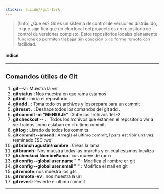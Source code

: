 ```yaml
---
sticker: lucide//git-fork
---
```

> [!info] ¿Que es?
> Git es un sistema de control de versiones distribuido, lo que significa que un clon local del proyecto es un repositorio de control de versiones completo. Estos repositorios locales plenamente funcionales permiten trabajar sin conexión o de forma remota con facilidad.

#### indice


----
## Comandos útiles de Git


1. **git --v** : Muestra la ver
2. **git status** : Nos muestra en que rama estamos
3. **git init** : inicia el repositorio
4.  **git add .** : Toma todo los archivos y los prepara para un commit
5. **git reset .** : Deshace todos los comandos del git add .
6.  **git commit -m "MENSAJE"** :  Sube los archivos del -2. 
7. **git checkout -- .** : Todos los archivos que estan en el repositorio var a ser traidos como estaban en el ultimo commit.
8. **git log** : Listado de todos los commits
9. **git commit --amend** : Arregla el ultimo commit, I para escribir una vez terminado ESC :wq!
10. **git branch agustin/nombre** : Creas la rama
11. **git branch** : Nos muestra todas las branchs y en cual estamos localiza
12. **git checkout NombreRama** : nos mueve de rama
13.  **git config --global user.name " "** : Modifica el nombre en git
14. **git config --global user.email " "** : Modifica el mail en git
15. **git remote**: nos muestra los gits
16. **git remote -vv** : nos muestra la url 
17. **git revert**: Revierte el ultimo commit 

---

